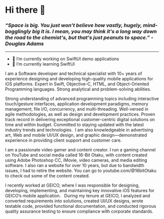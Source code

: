 # Hi there 👋

### *“Space is big. You just won't believe how vastly, hugely, mind-bogglingly big it is. I mean, you may think it's a long way down the road to the chemist's, but that's just peanuts to space.” - Douglas Adams*
<hr />
<!--
**Zanther/zanther** is a ✨ _special_ ✨ repository because its `README.md` (this file) appears on your GitHub profile.
-->

- 🔭 I’m currently working on SwiftUI demo applications
- 🌱 I’m currently learning SwiftUI

I am a Software developer and technical specialist with 10+ years of experience designing and developing high-quality mobile applications for iOS platforms. Expert in Swift, Objective-C, HTML, and Object-Oriented Programming languages. Strong analytical and problem-solving abilities. 

Strong understanding of advanced programming topics including interactive touch/gesture interfaces, application development paradigms, memory management, file I/O, concurrency, and multi-threading. Well-versed in agile methodologies, as well as design and development practices. Proven track record in delivering exceptional customer-centric digital solutions on time and within budget. Committed to staying updated with the latest industry trends and technologies.  I am also knowledgeable in advertising art, Web and mobile UI/UX design, and graphic design—demonstrated experience in providing client support and customer care. 

I am a passionate video gamer and content creator. I run a gaming channel on YouTube and social media called 16-Bit Otaku, with content created using Adobe Photoshop CC, iMovie, video cameras, and media editing software. I also ran a website for over 10 years, but due to bandwidth issues, I had to retire the website. You can go to youtube.com/@16bitOtaku to check out some of the content created.

I recently worked at GEICO, where I was responsible for designing, developing, implementing, and maintaining key innovative iOS features for GEICO’s mobile application.   During my tenure at GEICO, I analyzed and converted requirements into solutions, created UI/UX designs, wrote testable code, provided functional documentation, and conducted rigorous quality assurance testing to ensure compliance with corporate standards.
